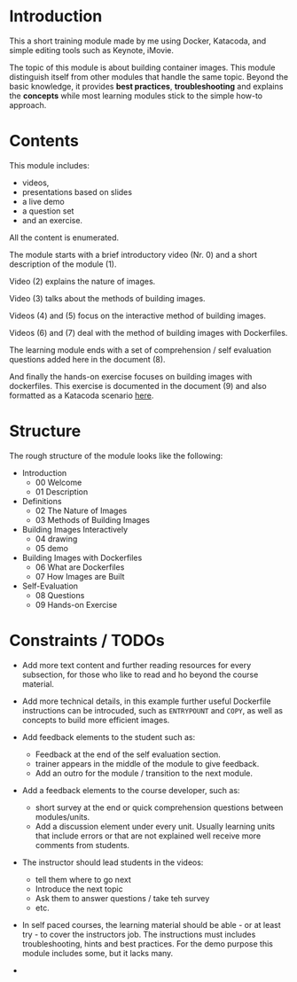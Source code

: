 # Introduction

This a short training module made by me using Docker, Katacoda, and simple editing tools such as Keynote, iMovie.

The topic of this module is about building container images. This module distinguish itself from other modules that handle the same topic. Beyond the basic knowledge, it provides **best practices**, **troubleshooting** and explains the **concepts** while most learning modules stick to the simple how-to approach.  

# Contents

This module includes:

- videos,
- presentations based on slides
- a live demo
- a question set
- and an exercise.

All the content is enumerated.

The module starts with a brief introductory video (Nr. 0) and a short description of the module (1).

Video (2) explains the nature of images.

Video (3) talks about the methods of building images.

Videos (4) and (5) focus on the interactive method of building images.

Videos (6) and (7) deal with the method of building images with Dockerfiles.

The learning module ends with a set of comprehension / self evaluation questions added here in the document (8).

And finally the hands-on exercise focuses on building images with dockerfiles. This exercise is documented in the document (9) and also formatted as a Katacoda scenario [here](https://www.katacoda.com/houssein/scenarios/build-images).

# Structure

The rough structure of the module looks like the following:

- Introduction
	- 00 Welcome
	- 01 Description
- Definitions
	- 02 The Nature of Images
	- 03 Methods of Building Images
- Building Images Interactively
	- 04 drawing
	- 05 demo
- Building Images with Dockerfiles
	- 06 What are Dockerfiles
	- 07 How Images are Built
- Self-Evaluation
	- 08 Questions
	- 09 Hands-on Exercise

# Constraints / TODOs

- Add more text content and further reading resources for every subsection, for those who like to read and ho beyond the course material.

- Add more technical details, in this example further useful Dockerfile instructions can be introcuded, such as `ENTRYPOUNT` and `COPY`, as well as concepts to build more efficient images.

- Add feedback elements to the student such as:
	- Feedback at the end of the self evaluation section.
	- trainer appears in the middle of the module to give feedback.
	- Add an outro for the module / transition to the next module.

- Add a feedback elements to the course developer, such as:
	- short survey at the end or quick comprehension questions between modules/units.
	- Add a discussion element under every unit. Usually learning units that include errors or that are not explained well receive more comments from students.
	
	
- The instructor should lead students in the videos:
	- tell them where to go next
	- Introduce the next topic
	- Ask them to answer questions / take teh survey
	- etc.

- In self paced courses, the learning material should be able - or at least try - to cover the instructors job. The instructions must includes troubleshooting, hints and best practices. For the demo purpose this module includes some, but it lacks many.

- 